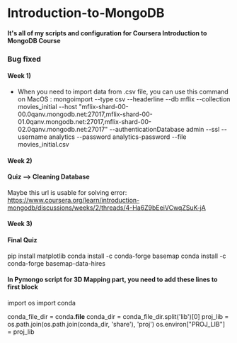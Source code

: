 # Introduction-to-MongoDB
#### It's all of my scripts and configuration for Coursera Introduction to MongoDB Course

### Bug fixed
#### Week 1)
+ When you need to import data from .csv file, you can use this command on MacOS :
    mongoimport --type csv --headerline --db mflix --collection movies_initial --host "mflix-shard-00-00.0qanv.mongodb.net:27017,mflix-shard-00-01.0qanv.mongodb.net:27017,mflix-shard-00-02.0qanv.mongodb.net:27017" --authenticationDatabase admin --ssl --username analytics --password analytics-password --file movies_initial.csv

#### Week 2)
####  Quiz --> Cleaning Database
Maybe this url is usable for solving error:
https://www.coursera.org/learn/introduction-mongodb/discussions/weeks/2/threads/4-Ha6Z9bEeiVCwqZSuK-jA

#### Week 3)
####  Final Quiz
pip install matplotlib
conda install -c conda-forge basemap
conda install -c conda-forge basemap-data-hires

#### In Pymongo script for 3D Mapping part, you need to add these lines to first block
import os
import conda

conda_file_dir = conda.__file__
conda_dir = conda_file_dir.split('lib')[0]
proj_lib = os.path.join(os.path.join(conda_dir, 'share'), 'proj')
os.environ["PROJ_LIB"] = proj_lib
